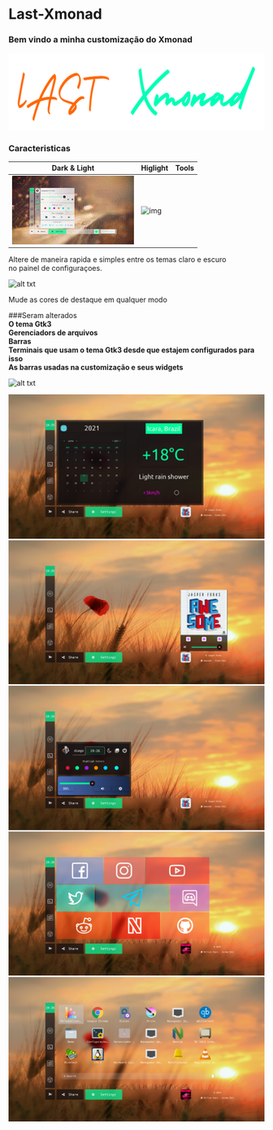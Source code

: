 # Last-Xmonad

### Bem vindo a minha customização do Xmonad

![alt txt](https://github.com/Paladin1991/Last-Xmonad/blob/main/capturas/last.png)

### Caracteristicas

|Dark & Light|Higlight|Tools|
|-|-|-|
|![img](https://github.com/Paladin1991/Last-Xmonad/blob/main/capturas/mode.gif)|![img](https://github.com/Paladin1991/Last-Xmonad/blob/main/capturas/highlight.gif)

Altere de maneira rapida e simples entre os temas claro e escuro  
no painel de configuraçoes.

![alt txt]()

Mude as cores de destaque em qualquer modo

###Seram alterados  
**O tema Gtk3**  
**Gerenciadors de arquivos  
Barras  
Terminais que usam o tema Gtk3 desde que estajem configurados para isso  
As barras usadas na customização e seus widgets**

![alt txt]()


![alt txt](https://github.com/Paladin1991/Last-Xmonad/blob/main/capturas/1.png)
![alt txt](https://github.com/Paladin1991/Last-Xmonad/blob/main/capturas/2.png)
![alt txt](https://github.com/Paladin1991/Last-Xmonad/blob/main/capturas/3.png)
![alt txt](https://github.com/Paladin1991/Last-Xmonad/blob/main/capturas/4.png)
![alt txt](https://github.com/Paladin1991/Last-Xmonad/blob/main/capturas/5.png)
